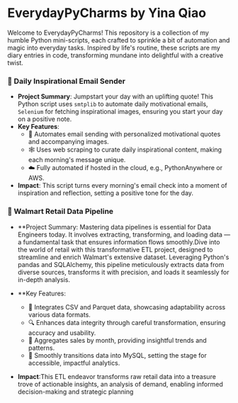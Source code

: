 # EverydayPyCharms by Yina Qiao

Welcome to EverydayPyCharms! This repository is a collection of my humble Python mini-scripts, each crafted to sprinkle a bit of automation and magic into everyday tasks. Inspired by life's routine, these scripts are my diary entries in code, transforming mundane into delightful with a creative twist.

### 🌅 Daily Inspirational Email Sender
- **Project Summary**: Jumpstart your day with an uplifting quote! This Python script uses `smtplib` to automate daily motivational emails, `Selenium` for fetching inspirational images, ensuring you start your day on a positive note.
- **Key Features**:
  - 📧 Automates email sending with personalized motivational quotes and accompanying images.
  - 🕸️ Uses web scraping to curate daily inspirational content, making each morning's message unique.
  - ☁️ Fully automated if hosted in the cloud, e.g., PythonAnywhere or AWS.
- **Impact**: This script turns every morning's email check into a moment of inspiration and reflection, setting a positive tone for the day.

### 🌅 Walmart Retail Data Pipeline
- **Project Summary: Mastering data pipelines is essential for Data Engineers today. It involves extracting, transforming, and loading data — a fundamental task that ensures information flows smoothly.Dive into the world of retail with this transformative ETL project, designed to streamline and enrich Walmart's extensive dataset. Leveraging Python's pandas and SQLAlchemy, this pipeline meticulously extracts data from diverse sources, transforms it with precision, and loads it seamlessly for in-depth analysis.

- **Key Features:
   - 🔄 Integrates CSV and Parquet data, showcasing adaptability across various data formats.
   - 🔍 Enhances data integrity through careful transformation, ensuring accuracy and usability.
   - 📅 Aggregates sales by month, providing insightful trends and patterns.
   - 💾 Smoothly transitions data into MySQL, setting the stage for accessible, impactful analytics.

- **Impact**:This ETL endeavor transforms raw retail data into a treasure trove of actionable insights, an analysis of demand, enabling informed decision-making and strategic planning
